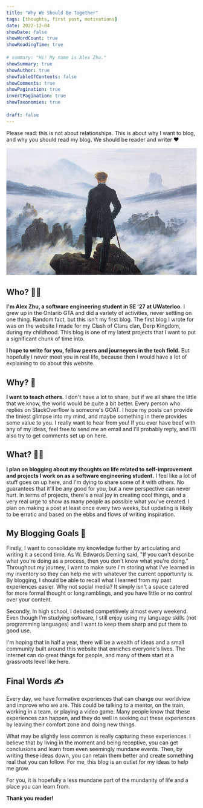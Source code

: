 ```yaml
---
title: "Why We Should Be Together"
tags: [thoughts, first post, motivations]
date: 2022-12-04
showDate: false
showWordCount: true
showReadingTime: true

# summary: "Hi! My name is Alex Zhu."
showSummary: true
showAuthor: true
showTableOfContents: false
showComments: true
showPagination: true
invertPagination: true
showTaxonomies: true

draft: false
---
```


Please read: this is not about relationships. This is about why I want to blog, and why you should read my blog. We should be reader and writer :hearts:

![Wanderer Above The Sea of Clouds.](wanderer.jpg "Wanderer Above The Sea of Clouds. One of my favourite paintings, symbolically")

## Who? 👨‍💻

**I'm Alex Zhu, a software engineering student in SE '27 at UWaterloo.** I grew up in the Ontario GTA and did a variety of activities, never settling on one thing. Random fact, but this isn't my first blog. The first blog I wrote for was on the website I made for my Clash of Clans clan, Derp Kingdom, during my childhood. This blog is one of my latest projects that I want to put a significant chunk of time into.

**I hope to write for you, fellow peers and journeyers in the tech field.** But hopefully I never meet you in real life, because then I would have a lot of explaining to do about this website.

## Why? :thinking:

**I want to teach others.** I don't have a lot to share, but if we all share the little that we know, the world would be quite a bit better. Every person who replies on StackOverflow is someone's GOAT. I hope my posts can provide the tiniest glimpse into my mind, and maybe something in there provides some value to you. I really want to hear from you! If you ever have beef with any of my ideas, feel free to send me an email and I'll probably reply, and I'll also try to get comments set up on here.

## What? 👨‍🎓

**I plan on blogging about my thoughts on life related to self-improvement and projects I work on as a software engineering student.** I feel like a lot of stuff goes on up here, and I'm dying to share some of it with others. No guarantees that it'll be any good for you, but a new perspective can never hurt. In terms of projects, there's a real joy in creating cool things, and a very real urge to show as many people as possible what you've created. I plan on making a post at least once every two weeks, but updating is likely to be erratic and based on the ebbs and flows of writing inspiration.

## My Blogging Goals 🚨

Firstly, I want to consolidate my knowledge further by articulating and writing it a second time. As W. Edwards Deming said, "If you can't describe what you're doing as a process, then you don't know what you're doing." Throughout my journey, I want to make sure I'm storing what I've learned in my inventory so they can help me with whatever the current opportunity is. By blogging, I should be able to recall what I learned from my past experiences easier. Why not social media? It simply isn't a space catered for more formal thought or long ramblings, and you have little or no control over your content.

Secondly, In high school, I debated competitively almost every weekend. Even though I'm studying software, I still enjoy using my language skills (not programming languages) and I want to keep them sharp and put them to good use.

I'm hoping that in half a year, there will be a wealth of ideas and a small community built around this website that enriches everyone's lives. The internet can do great things for people, and many of them start at a grassroots level like here.

## Final Words ✍️

Every day, we have formative experiences that can change our worldview and improve who we are. This could be talking to a mentor, on the train, working in a team, or playing a video game. Many people know that these experiences can happen, and they do well in seeking out these experiences by leaving their comfort zone and doing new things.

What may be slightly less common is really capturing these experiences. I believe that by living in the moment and being receptive, you can get conclusions and learn from even seemingly mundane events. Then, by writing these ideas down, you can retain them better and create something real that you can follow. For me, this blog is an outlet for my ideas to help me grow.

For you, it is hopefully a less mundane part of the mundanity of life and a place you can learn from.

**Thank you reader!**